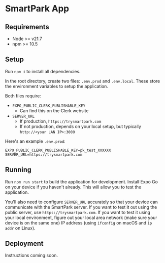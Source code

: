 # SmartPark App

## Requirements
- Node >= v21.7
- npm >= 10.5

## Setup
Run `npm i` to install all dependencies. 

In the root directory, create two files: `.env.prod` and `.env.local`. These
store the environment variables to setup the application.

Both files require:
- `EXPO_PUBLIC_CLERK_PUBLISHABLE_KEY`
    - Can find this on the Clerk website
- `SERVER_URL`
    - If production, `https://trysmartpark.com`
    - If not production, depends on your local setup, but typically
      `http://<your LAN IP>:3000`

Here's an example `.env.prod`:
```
EXPO_PUBLIC_CLERK_PUBLISHABLE_KEY=pk_test_XXXXXX
SERVER_URL=https://trysmartpark.com
```

## Running
Run `npm run start` to build the application for development. Install Expo Go
on your device if you haven't already. This will allow you to test the
application.

You'll also need to configure `SERVER_URL` accurately so that your device can
communicate with the SmartPark server. If you want to test it out using the
public server, use `https://trysmartpark.com`. If you want to test it using
your local environment, figure out your local area network (make sure your
device is on the same one) IP address (using `ifconfig` on macOS and `ip addr`
on Linux). 

## Deployment
Instructions coming soon.
